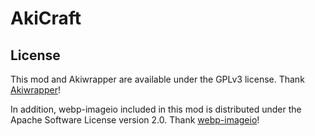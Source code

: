 # AkiCraft

## License

This mod and Akiwrapper are available under the GPLv3 license.
Thank [Akiwrapper](https://github.com/markozajc/Akiwrapper)!

In addition, webp-imageio included in this mod is distributed under the Apache Software License version 2.0.
Thank [webp-imageio](https://github.com/sejda-pdf/webp-imageio)!
